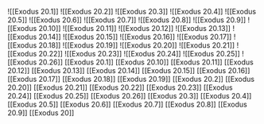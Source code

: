 ![[Exodus 20.1]]
![[Exodus 20.2]]
![[Exodus 20.3]]
![[Exodus 20.4]]
![[Exodus 20.5]]
![[Exodus 20.6]]
![[Exodus 20.7]]
![[Exodus 20.8]]
![[Exodus 20.9]]
![[Exodus 20.10]]
![[Exodus 20.11]]
![[Exodus 20.12]]
![[Exodus 20.13]]
![[Exodus 20.14]]
![[Exodus 20.15]]
![[Exodus 20.16]]
![[Exodus 20.17]]
![[Exodus 20.18]]
![[Exodus 20.19]]
![[Exodus 20.20]]
![[Exodus 20.21]]
![[Exodus 20.22]]
![[Exodus 20.23]]
![[Exodus 20.24]]
![[Exodus 20.25]]
![[Exodus 20.26]]
[[Exodus 20.1]]
[[Exodus 20.10]]
[[Exodus 20.11]]
[[Exodus 20.12]]
[[Exodus 20.13]]
[[Exodus 20.14]]
[[Exodus 20.15]]
[[Exodus 20.16]]
[[Exodus 20.17]]
[[Exodus 20.18]]
[[Exodus 20.19]]
[[Exodus 20.2]]
[[Exodus 20.20]]
[[Exodus 20.21]]
[[Exodus 20.22]]
[[Exodus 20.23]]
[[Exodus 20.24]]
[[Exodus 20.25]]
[[Exodus 20.26]]
[[Exodus 20.3]]
[[Exodus 20.4]]
[[Exodus 20.5]]
[[Exodus 20.6]]
[[Exodus 20.7]]
[[Exodus 20.8]]
[[Exodus 20.9]]
[[Exodus 20]]

